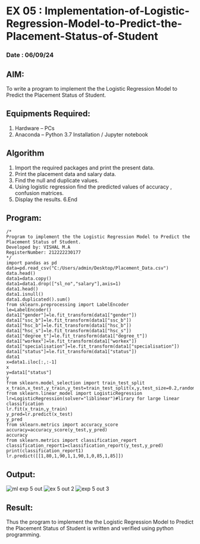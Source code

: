 # EX 05 : Implementation-of-Logistic-Regression-Model-to-Predict-the-Placement-Status-of-Student
### Date : 06/09/24
## AIM:
To write a program to implement the the Logistic Regression Model to Predict the Placement Status of Student.

## Equipments Required:
1. Hardware – PCs
2. Anaconda – Python 3.7 Installation / Jupyter notebook

## Algorithm
1. Import the required packages and print the present data.
2. Print the placement data and salary data.
3. Find the null and duplicate values.
4. Using logistic regression find the predicted values of accuracy , confusion matrices.
5. Display the results.
6.End
## Program:
```
/*
Program to implement the the Logistic Regression Model to Predict the Placement Status of Student.
Developed by: VISHAL M.A
RegisterNumber: 212222230177
*/
import pandas as pd
data=pd.read_csv("C:/Users/admin/Desktop/Placement_Data.csv")
data.head()
data1=data.copy()
data1=data1.drop(["sl_no","salary"],axis=1)
data1.head()
data1.isnull()
data1.duplicated().sum()
from sklearn.preprocessing import LabelEncoder
le=LabelEncoder()
data1["gender"]=le.fit_transform(data1["gender"])
data1["ssc_b"]=le.fit_transform(data1["ssc_b"])
data1["hsc_b"]=le.fit_transform(data1["hsc_b"])
data1["hsc_s"]=le.fit_transform(data1["hsc_s"])
data1["degree_t"]=le.fit_transform(data1["degree_t"])
data1["workex"]=le.fit_transform(data1["workex"])
data1["specialisation"]=le.fit_transform(data1["specialisation"])
data1["status"]=le.fit_transform(data1["status"])
data1
x=data1.iloc[:,:-1]
x
y=data1["status"]
y
from sklearn.model_selection import train_test_split
x_train,x_test,y_train,y_test=train_test_split(x,y,test_size=0.2,random_state=0)
from sklearn.linear_model import LogisticRegression
lr=LogisticRegression(solver="liblinear")#lirary for large linear classification
lr.fit(x_train,y_train)
y_pred=lr.predict(x_test)
y_pred
from sklearn.metrics import accuracy_score
accuracy=accuracy_score(y_test,y_pred)
accuracy
from sklearn.metrics import classification_report
classification_report1=classification_report(y_test,y_pred)
print(classification_report1)
lr.predict([[1,80,1,90,1,1,90,1,0,85,1,85]])
```

## Output:
![ml exp 5 out](https://github.com/user-attachments/assets/abd72f0e-8184-4ff6-b5e8-3dd9df9108df)
![ex 5 out 2](https://github.com/user-attachments/assets/920a4236-1bbd-4936-91e9-05ab682482c5)
![exp 5 out 3](https://github.com/user-attachments/assets/3da923e2-a75e-40b1-b266-34521ae24be2)



## Result:
Thus the program to implement the the Logistic Regression Model to Predict the Placement Status of Student is written and verified using python programming.
